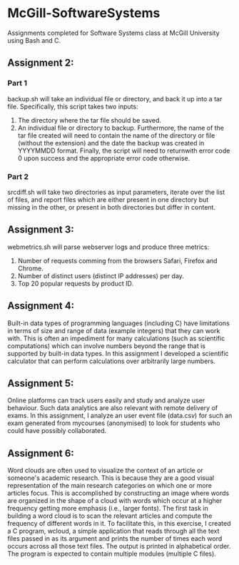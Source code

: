 # McGill-SoftwareSystems

Assignments completed for Software Systems class at McGill University using Bash and C. 

## Assignment 2:
### Part 1
backup.sh will take an individual file or directory, and back it up into a tar file. Specifically, this script takes two inputs:
1. The directory where the tar file should be saved. 
2. An individual file or directory to backup. 
Furthermore, the name of the tar file created will need to contain the name of the directory or file (without the extension) and the date the backup was created in YYYYMMDD format. Finally, the script will need to returnwith error code 0 upon success and the appropriate error code otherwise.

### Part 2
srcdiff.sh will take two directories as input parameters, iterate over the list of files, and report files which are either present in one directory but missing in the other, or present in both directories but differ in content. 

## Assignment 3:
webmetrics.sh will parse webserver logs and produce three metrics:
1. Number of requests comming from the browsers Safari, Firefox and Chrome.
2. Number of distinct users (distinct IP addresses) per day.
3. Top 20 popular requests by product ID. 

## Assignment 4:
Built-in data types of programming languages (including C) have limitations in terms of size and range of data (example integers) that they can work with. This is often an impediment for many calculations (such as scientific computations) which can involve numbers beyond the range that is supported by built-in data types.
In this assignment I developed a scientific calculator that can perform calculations over arbitrarily large numbers.

## Assignment 5:
Online platforms can track users easily and study and analyze user behaviour. Such
data analytics are also relevant with remote delivery of exams. In this assignment, I analyze an user event file (data.csv) for such an exam generated from mycourses (anonymised) to look for students who could have possibly collaborated.

## Assignment 6:
Word clouds are often used to visualize the context of an article or someone's academic research. This is because they are a good visual representation of the main research categories on which one or more articles focus. This is accomplished by constructing an image where words are organized in the shape of a cloud with words which occur
at a higher frequency getting more emphasis (i.e., larger fonts). The first task in building a word cloud is to scan the relevant articles and compute the frequency of different words in it. To facilitate this, in this exercise, I created a C program, wcloud, a simple application that reads through all the text files passed in as its argument and prints the number of times each word occurs across all those text files.
The output is printed in alphabetical order. The program is expected to contain multiple modules (multiple C files).
